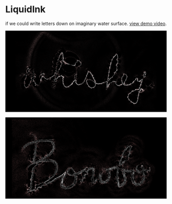 # LiquidInk

if we could write letters down on imaginary water surface. [view demo video](https://vimeo.com/216546726).

![img](out.png)

![img](out2.png)
